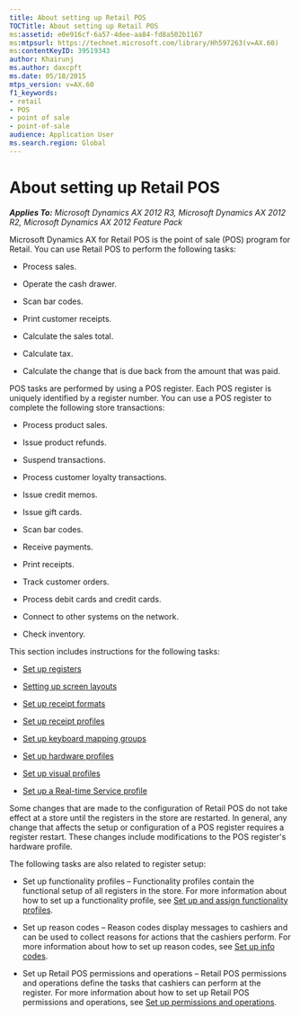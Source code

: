 ```yaml
---
title: About setting up Retail POS
TOCTitle: About setting up Retail POS
ms:assetid: e0e916cf-6a57-4dee-aa84-fd8a502b1167
ms:mtpsurl: https://technet.microsoft.com/library/Hh597263(v=AX.60)
ms:contentKeyID: 39519343
author: Khairunj
ms.author: daxcpft
ms.date: 05/18/2015
mtps_version: v=AX.60
f1_keywords:
- retail
- POS
- point of sale
- point-of-sale
audience: Application User
ms.search.region: Global
---
```


# About setting up Retail POS 


_**Applies To:** Microsoft Dynamics AX 2012 R3, Microsoft Dynamics AX 2012 R2, Microsoft Dynamics AX 2012 Feature Pack_

Microsoft Dynamics AX for Retail POS is the point of sale (POS) program for Retail. You can use Retail POS to perform the following tasks:

  - Process sales.

  - Operate the cash drawer.

  - Scan bar codes.

  - Print customer receipts.

  - Calculate the sales total.

  - Calculate tax.

  - Calculate the change that is due back from the amount that was paid.

POS tasks are performed by using a POS register. Each POS register is uniquely identified by a register number. You can use a POS register to complete the following store transactions:

  - Process product sales.

  - Issue product refunds.

  - Suspend transactions.

  - Process customer loyalty transactions.

  - Issue credit memos.

  - Issue gift cards.

  - Scan bar codes.

  - Receive payments.

  - Print receipts.

  - Track customer orders.

  - Process debit cards and credit cards.

  - Connect to other systems on the network.

  - Check inventory.

This section includes instructions for the following tasks:

  - [Set up registers](set-up-registers.md)

  - [Setting up screen layouts](setting-up-screen-layouts.md)

  - [Set up receipt formats](set-up-receipt-formats.md)

  - [Set up receipt profiles](set-up-receipt-profiles.md)

  - [Set up keyboard mapping groups](set-up-keyboard-mapping-groups.md)

  - [Set up hardware profiles](set-up-hardware-profiles.md)

  - [Set up visual profiles](set-up-visual-profiles.md)

  - [Set up a Real-time Service profile](set-up-a-real-time-service-profile.md)

Some changes that are made to the configuration of Retail POS do not take effect at a store until the registers in the store are restarted. In general, any change that affects the setup or configuration of a POS register requires a register restart. These changes include modifications to the POS register's hardware profile.

The following tasks are also related to register setup:

  - Set up functionality profiles – Functionality profiles contain the functional setup of all registers in the store. For more information about how to set up a functionality profile, see [Set up and assign functionality profiles](set-up-and-assign-functionality-profiles.md).

  - Set up reason codes – Reason codes display messages to cashiers and can be used to collect reasons for actions that the cashiers perform. For more information about how to set up reason codes, see [Set up info codes](set-up-info-codes.md).

  - Set up Retail POS permissions and operations – Retail POS permissions and operations define the tasks that cashiers can perform at the register. For more information about how to set up Retail POS permissions and operations, see [Set up permissions and operations](set-up-permissions-and-operations.md).

  


